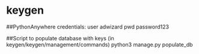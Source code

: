 # keygen

##PythonAnywhere credentials:
user adwizard
pwd password123

##Script to populate database with keys (in keygen/keygen/management/commands)
python3 manage.py populate_db
